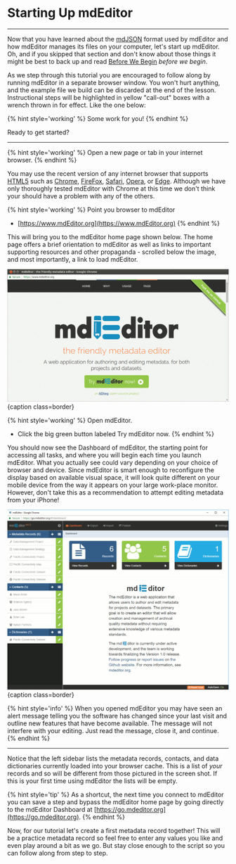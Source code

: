# Starting Up mdEditor

---

Now that you have learned about the [mdJSON](https://mdtools.adiwg.org) format used by mdEditor and how mdEditor manages its files on your computer, let's start up mdEditor. Oh, and if you skipped that section and don't know about those things it might be best to back up and read [Before We Begin](before-we-begin.md) _before we begin_.

As we step through this tutorial you are encouraged to follow along by running mdEditor in a separate browser window.  You won't hurt anything, and the example file we build can be discarded at the end of the lesson.  Instructional steps will be highlighted in yellow "call-out" boxes with a wrench thrown in for effect.  Like the one below: 

{% hint style='working' %}
  Some work for you!
{% endhint %}

Ready to get started?

---

{% hint style='working' %}
  Open a new page or tab in your internet browser.
{% endhint %}

You may use the recent version of any internet browser that supports [HTML5](https://developer.mozilla.org/en-US/docs/Web/Guide/HTML/HTML5) such as [Chrome](https://www.google.com/chrome/), [FireFox](https://www.mozilla.org/en-US/firefox/), [Safari](https://www.apple.com/safari/), [Opera](https://www.opera.com/), or [Edge](https://www.microsoft.com/en-us/windows/microsoft-edge).  Although we have only thoroughly tested mdEditor with Chrome at this time we don't think your should have a problem with any of the others.

{% hint style='working' %}
  Point you browser to mdEditor
  * [https://www.mdEditor.org](https://www.mdEditor.org)
{% endhint %}

This will bring you to the mdEditor home page shown below. The home page offers a brief orientation to mdEditor as well as links to important supporting resources and other propaganda - scrolled below the image, and most importantly, a link to load mdEditor.

![The mdEditor homepage.](/assets/get-started/homepage.png){caption class=border}

{% hint style='working' %}
  Open mdEditor.
  * Click the big green button labeled <span class="btn btn-success">Try mdEditor now</span>.
{% endhint %}

You should now see the Dashboard of mdEditor, the starting point for accessing all tasks, and where you will begin each time you launch mdEditor. What you actually see could vary depending on your choice of browser and device. Since mdEditor is smart enough to reconfigure the display based on available visual space, it will look quite different on your mobile device from the way it appears on your large work-place monitor. However, don't take this as a recommendation to attempt editing metadata from your iPhone!

![The dashboard view.](/assets/get-started/dashboard.png){caption class=border}

{% hint style='info' %}
When you opened mdEditor you may have seen an alert message telling you the software has changed since your last visit and outline new features that have become available.  The message will not interfere with your editing.  Just read the message, close it, and continue.
{% endhint %}

---

Notice that the left sidebar lists the metadata records, contacts, and data dictionaries currently loaded into your browser cache.  This is a list of _your_ records and so will be different from those pictured in the screen shot.  If this is your first time using mdEditor the lists will be empty. 

{% hint style='tip' %}
  As a shortcut, the next time you connect to mdEditor you can save a step and bypass the mdEditor home page by going directly to the mdEditor Dashboard at [https://go.mdeditor.org](https://go.mdeditor.org).
{% endhint %}

Now, for our tutorial let's create a first metadata record together!  This will be a practice metadata record so feel free to enter any values you like and even play around a bit as we go.  But stay close enough to the script so you can follow along from step to step. 

